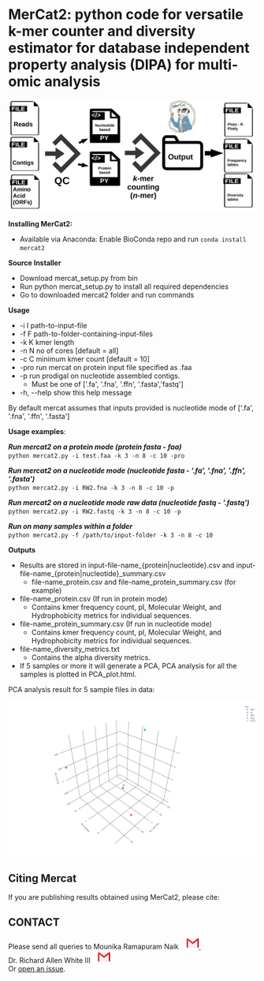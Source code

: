 MerCat2: python code for versatile k-mer counter and diversity estimator for database independent property analysis (DIPA) for multi-omic analysis
================================================

![GitHub Logo](doc/mercat_workflow.jpg)

  
**Installing MerCat2:** 
 - Available via Anaconda: Enable BioConda repo and run `conda install mercat2`  <br/>

**Source Installer**
 - Download mercat_setup.py from bin  <br/>
 - Run python mercat_setup.py to install all required dependencies  <br/>
 - Go to downloaded mercat2 folder and run commands <br/>

**Usage** <br/>
 - -i I path-to-input-file <br/>
 - -f F path-to-folder-containing-input-files <br/>
 - -k K kmer length<br/>
 - -n N no of cores [default = all]<br/>
 - -c C minimum kmer count [default = 10]<br/>
 - -pro run mercat on protein input file specified as .faa<br/>
 - -p run prodigal on nucleotide assembled contigs. 
    - Must be one of ['.fa', '.fna', '.ffn', '.fasta','fastq']<br/>
 - -h, --help show this help message<br/>

By default mercat assumes that inputs provided is nucleotide mode of ['.fa', '.fna', '.ffn', '.fasta'] <br/>

**Usage examples**:

***Run mercat2 on a protein mode (protein fasta - faa)***</br>
`python mercat2.py -i test.faa -k 3 -n 8 -c 10 -pro`</br>

***Run mercat2 on a nucleotide mode (nucleotide fasta - '.fa', '.fna', '.ffn', '.fasta')***</br>
`python mercat2.py -i RW2.fna -k 3 -n 8 -c 10 -p` </br>

***Run mercat2 on a nucleotide mode raw data (nucleotide fastq - '.fastq')***</br>
`python mercat2.py -i RW2.fastq -k 3 -n 8 -c 10 -p` </br>

***Run on many samples within a folder***</br>
`python mercat2.py -f /path/to/input-folder -k 3 -n 8 -c 10`</br>

**Outputs**
- Results are stored in input-file-name_{protein|nucleotide}.csv and input-file-name_{protein|nucleotide}_summary.csv </br>
   -  file-name_protein.csv and file-name_protein_summary.csv (for example) </br>
- file-name_protein.csv (If run in protein mode)</br>
   -  Contains kmer frequency count, pI, Molecular Weight, and Hydrophobicity metrics for individual sequences.</br>
- file-name_protein_summary.csv (If run in nucleotide mode)</br>
   -  Contains kmer frequency count, pI, Molecular Weight, and Hydrophobicity metrics for individual sequences.</br>
- file-name_diversity_metrics.txt </br>
   -  Contains the alpha diversity metrics.</br>
- If 5 samples or more it will generate a PCA, PCA analysis for all the samples is plotted in PCA_plot.html.</br>

PCA analysis result for 5 sample files in data:

 ![GitHub Logo](doc/PCA.png)
  
Citing Mercat
-------------
If you are publishing results obtained using MerCat2, please cite:


CONTACT
-------

Please send all queries to Mounika Ramapuram Naik &nbsp;&nbsp;      <a href="mailto:mramapur@uncc.edu?"><img src="doc/gmail.png" style="width:25px;height:25px"/>    </a> &nbsp; &nbsp;  <br /> 
Dr. Richard Allen White III &nbsp;&nbsp;   <a href="mailto:rwhit101@uncc.edu?"><img src="doc/gmail.png" style="width:25px;height:25px"/>      </a>
 <br />
Or [open an issue](https://github.com/raw-lab/mercat2/issues).

